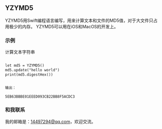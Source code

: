 ## YZYMD5

YZYMD5用Swift编程语言编写，用来计算文本和文件的MD5值，对于大文件只占用极少的内存。
YZYMD5可以用在iOS和MacOS的开发上。

### 示例

计算文本字符串

```markdown

let md5 = YZYMD5()
md5.update("hello world")
print(md5.digestHex())


输出：

5EB63BBBE01EEED093CB22BB8F5ACDC3

```


### 和我联系

我的邮箱是：[14497294@qq.com](14497294@qq.com)，欢迎交流。

